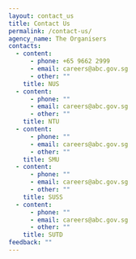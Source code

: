 ```yaml
---
layout: contact_us
title: Contact Us
permalink: /contact-us/
agency_name: The Organisers
contacts:
  - content:
      - phone: +65 9662 2999
      - email: careers@abc.gov.sg
      - other: ""
    title: NUS
  - content:
      - phone: ""
      - email: careers@abc.gov.sg
      - other: ""
    title: NTU
  - content:
      - phone: ""
      - email: careers@abc.gov.sg
      - other: ""
    title: SMU
  - content:
      - phone: ""
      - email: careers@abc.gov.sg
      - other: ""
    title: SUSS
  - content:
      - phone: ""
      - email: careers@abc.gov.sg
      - other: ""
    title: SUTD
feedback: ""
---
```

